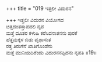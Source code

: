 +++
title = "019 ಇತ್ತಲೀ ವಿದುರನ"

+++
ಇತ್ತಲೀ ವಿದುರನ ವಿಯೋಗದ  
ಚಿತ್ತದಂತಸ್ತಾಪದಲಿ ನೃಪ  
ಮತ್ತೆ ದೂತರ ಕಳುಹಿ ಕರೆಸಿದನಾತನನು ಪುರಕೆ   
ಹೆತ್ತಮಕ್ಕಳ ಬಿಡು ಪೃಥಾಸುತ  
ರತ್ತ ತಿರುಗೆನೆ ಖಾತಿಗೊಂಡೆನು  
ಮತ್ತೆ ಮುನಿಯದಿರೆಂದು ವಿದುರನನಪ್ಪಿದನು ನೃಪತಿ     ॥19॥
